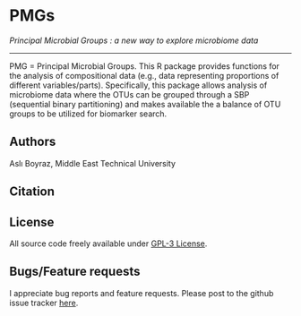 # PMGs

*Principal Microbial Groups : a new way to explore microbiome data*

***
PMG = Principal Microbial Groups.
This R package provides functions for the analysis of compositional data (e.g., data representing proportions of different variables/parts). Specifically, this package allows analysis of microbiome data where the OTUs can be grouped through a SBP (sequential binary partitioning) and makes available the a balance of OTU groups to be utilized for biomarker search. 

## Authors ##
Aslı Boyraz, Middle East Technical University

## Citation ##


## License ##
All source code freely available under [GPL-3 License](https://www.gnu.org/licenses/gpl-3.0.en.html). 

## Bugs/Feature requests ##
I appreciate bug reports and feature requests. Please post to the github issue tracker [here](https://github.com/asliboyraz/pmgs/issues). 
